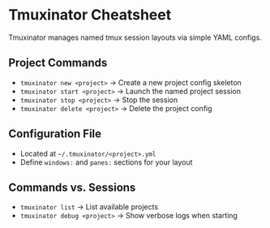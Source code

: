 # Tmuxinator Cheatsheet

Tmuxinator manages named tmux session layouts via simple YAML configs.

## Project Commands
- `tmuxinator new <project>`       → Create a new project config skeleton
- `tmuxinator start <project>`     → Launch the named project session
- `tmuxinator stop <project>`      → Stop the session
- `tmuxinator delete <project>`    → Delete the project config

## Configuration File
- Located at `~/.tmuxinator/<project>.yml`
- Define `windows:` and `panes:` sections for your layout

## Commands vs. Sessions
- `tmuxinator list`                → List available projects
- `tmuxinator debug <project>`     → Show verbose logs when starting